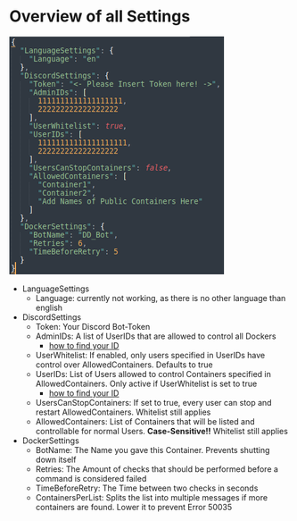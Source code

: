 # Overview of all Settings

![Screenshot of settings.json](/pics/Settings.png)

- LanguageSettings
    - Language: currently not working, as there is no other language than english
- DiscordSettings
    - Token: Your Discord Bot-Token
    - AdminIDs: A list of UserIDs that are allowed to control all Dockers
        - [how to find your ID](https://support.discord.com/hc/en-us/articles/206346498-Where-can-I-find-my-User-Server-Message-ID-)
    - UserWhitelist: If enabled, only users specified in UserIDs have control over AllowedContainers. Defaults to true
    - UserIDs: List of Users allowed to control Containers specified in AllowedContainers. Only active if UserWhitelist is set to true
        - [how to find your ID](https://support.discord.com/hc/en-us/articles/206346498-Where-can-I-find-my-User-Server-Message-ID-)
    - UsersCanStopContainers: If set to true, every user can stop and restart AllowedContainers. Whitelist still applies
    - AllowedContainers: List of Containers that will be listed and controllable for normal Users. **Case-Sensitive!!** Whitelist still applies
- DockerSettings
    - BotName: The Name you gave this Container. Prevents shutting down itself
    - Retries: The Amount of checks that should be performed before a command is considered failed
    - TimeBeforeRetry: The Time between two checks in seconds
    - ContainersPerList: Splits the list into multiple messages if more containers are found. Lower it to prevent Error 50035